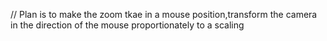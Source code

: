 // Plan is to make the zoom tkae in a mouse position,transform the camera in the direction of the mouse proportionately to a scaling